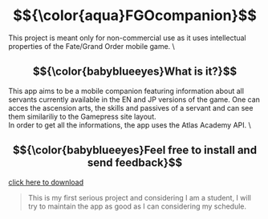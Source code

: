 # $${\color{aqua}FGOcompanion}$$

This project is meant only for non-commercial use as it uses intellectual properties of the Fate/Grand Order mobile game.
\

## $${\color{babyblueeyes}What is it?}$$

This app aims to be a mobile companion featuring information about all servants currently available in the EN and JP versions of the game. One can acces the ascension arts, the skills and passives of a servant and can see them similariliy to the Gamepress site layout.
\
In order to get all the informations, the app uses the Atlas Academy API.
\

## $${\color{babyblueeyes}Feel free to install and send feedback}$$
[click here to download](build/app/outputs/flutter-apk/app-release.apk)

> This is my first serious project and considering I am a student, I will try to maintain the app as good as I can considering my schedule.
